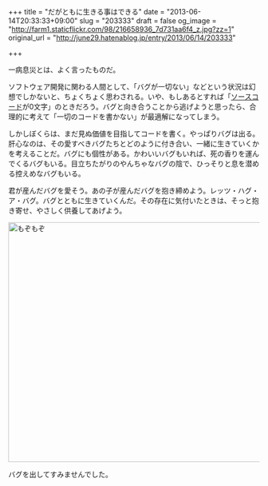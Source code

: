 +++
title = "だがともに生きる事はできる"
date = "2013-06-14T20:33:33+09:00"
slug = "203333"
draft = false
og_image = "http://farm1.staticflickr.com/98/216658936_7d731aa6f4_z.jpg?zz=1"
original_url = "http://june29.hatenablog.jp/entry/2013/06/14/203333"

+++

<p>一病息災とは、よく言ったものだ。</p>
<p>ソフトウェア開発に関わる人間として、「バグが一切ない」などという状況は幻想でしかないと、ちょくちょく思わされる。いや、もしあるとすれば「<a class="keyword" href="http://d.hatena.ne.jp/keyword/%A5%BD%A1%BC%A5%B9%A5%B3%A1%BC%A5%C9">ソースコード</a>が0文字」のときだろう。バグと向き合うことから逃げようと思ったら、合理的に考えて「一切のコードを書かない」が最適解になってしまう。</p>
<p>しかしぼくらは、まだ見ぬ価値を目指してコードを書く。やっぱりバグは出る。肝心なのは、その愛すべきバグたちとどのように付き合い、一緒に生きていくかを考えることだ。バグにも個性がある。かわいいバグもいれば、死の香りを運んでくるバグもいる。目立ちたがりのやんちゃなバグの陰で、ひっそりと息を潜める控えめなバグもいる。</p>
<p>君が産んだバグを愛そう。あの子が産んだバグを抱き締めよう。レッツ・ハグ・ア・バグ。バグとともに生きていくんだ。その存在に気付いたときは、そっと抱き寄せ、やさしく供養してあげよう。</p>
<p><a href="http://www.flickr.com/photos/june29/216658936/" title="もぞもぞ by june29, on Flickr"><img src="http://farm1.staticflickr.com/98/216658936_7d731aa6f4_z.jpg?zz=1" width="640" height="480" alt="もぞもぞ"></a></p>
<p>バグを出してすみませんでした。</p>